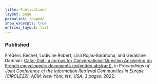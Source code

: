 ```yaml
---
title: Publications
layout: page
permalink: /page4/
show_excerpts: true
entries_layout: list
---
```


### Published
<p>Frédéric Béchet, Ludivine Robert, Lina Rojas-Barahona, and Géraldine Damnati. <u>Calor-Dial : a corpus for Conversational Question Answering on French encyclopedic documents (extended abstract).</u><i> In Proceedings of Joint Conference of the Information Retrieval Communities in Europe (CIRCLE22). ACM, New York, NY, USA, 3 pages. </i>2022.</p>
